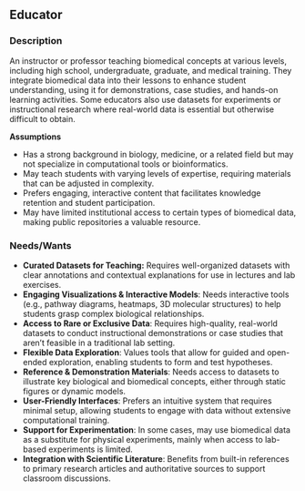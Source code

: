 ## **Educator**

### **Description**

An instructor or professor teaching biomedical concepts at various levels, including high school, undergraduate, graduate, and medical training. They integrate biomedical data into their lessons to enhance student understanding, using it for demonstrations, case studies, and hands-on learning activities. Some educators also use datasets for experiments or instructional research where real-world data is essential but otherwise difficult to obtain.

**Assumptions**

- Has a strong background in biology, medicine, or a related field but may not specialize in computational tools or bioinformatics.
- May teach students with varying levels of expertise, requiring materials that can be adjusted in complexity.
- Prefers engaging, interactive content that facilitates knowledge retention and student participation.
- May have limited institutional access to certain types of biomedical data, making public repositories a valuable resource.

### **Needs/Wants**

- **Curated Datasets for Teaching:** Requires well-organized datasets with clear annotations and contextual explanations for use in lectures and lab exercises.
- **Engaging Visualizations & Interactive Models**: Needs interactive tools (e.g., pathway diagrams, heatmaps, 3D molecular structures) to help students grasp complex biological relationships.
- **Access to Rare or Exclusive Data**: Requires high-quality, real-world datasets to conduct instructional demonstrations or case studies that aren’t feasible in a traditional lab setting.
- **Flexible Data Exploration**: Values tools that allow for guided and open-ended exploration, enabling students to form and test hypotheses.
- **Reference & Demonstration Materials**: Needs access to datasets to illustrate key biological and biomedical concepts, either through static figures or dynamic models.
- **User-Friendly Interfaces**: Prefers an intuitive system that requires minimal setup, allowing students to engage with data without extensive computational training.
- **Support for Experimentation**: In some cases, may use biomedical data as a substitute for physical experiments, mainly when access to lab-based experiments is limited.
- **Integration with Scientific Literature**: Benefits from built-in references to primary research articles and authoritative sources to support classroom discussions.
